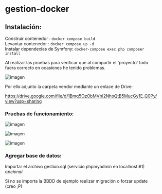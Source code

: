 # gestion-docker

## Instalación:

Construir contenedor : `docker compose build`  
Levantar contenedor : `docker compose up -d`  
Instalar dependecias de Symfony: `docker-compose exec php composer install`  

Al realizar las pruebas para verificar que al compartir el 'proyecto' todo fuera correcto en ocasiones he tenido problemas.   

![imagen](https://github.com/cherethod/gestion-docker/assets/9266765/7febd511-c330-40c8-8691-631a9bbb1b01)

Por ello adjunto la carpeta vendor mediante un enlace de Drive:  

https://drive.google.com/file/d/1Bmq5OzObMVnI2NhoQtB5MucGy1E_Q0Py/view?usp=sharing  



### Pruebas de funcionamiento:  

![imagen](https://github.com/cherethod/gestion-docker/assets/9266765/e7ca12c3-31a3-4d2a-9560-83cc4ec9848e)  

![imagen](https://github.com/cherethod/gestion-docker/assets/9266765/d01e3b42-9508-4718-bdb4-bb77ecd5c614)

![imagen](https://github.com/cherethod/gestion-docker/assets/9266765/84c2d3ca-2d7a-4f3a-add2-894c591687e3)



### Agregar base de datos:

Importar el archivo gestion.sql (servicio phpmyadmin en localhost:81)  *opcional* 

Si no se importa la BBDD de ejemplo realizar migración o forzar update (creo ;P)
